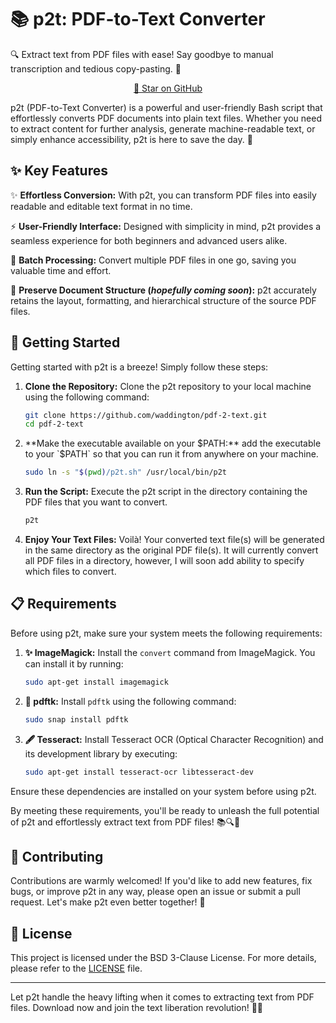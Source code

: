 # 📚 p2t: PDF-to-Text Converter

🔍 Extract text from PDF files with ease! Say goodbye to manual transcription and tedious copy-pasting. 🚀

<p align="center">
  <a href="https://github.com/waddington/pdf-2-text" target="_blank">🌟 Star on GitHub</a>
</p>

p2t (PDF-to-Text Converter) is a powerful and user-friendly Bash script that effortlessly converts PDF documents into plain text files. Whether you need to extract content for further analysis, generate machine-readable text, or simply enhance accessibility, p2t is here to save the day. 🎉

## ✨ Key Features

✨ **Effortless Conversion:** With p2t, you can transform PDF files into easily readable and editable text format in no time.

⚡ **User-Friendly Interface:** Designed with simplicity in mind, p2t provides a seamless experience for both beginners and advanced users alike.

📂 **Batch Processing:** Convert multiple PDF files in one go, saving you valuable time and effort.

📝 **Preserve Document Structure (_hopefully coming soon_):** p2t accurately retains the layout, formatting, and hierarchical structure of the source PDF files.

## 🚀 Getting Started

Getting started with p2t is a breeze! Simply follow these steps:

1. **Clone the Repository:** Clone the p2t repository to your local machine using the following command:

   ```bash
   git clone https://github.com/waddington/pdf-2-text.git
   cd pdf-2-text
    ```
   
2. **Make the executable available on your $PATH:** add the executable to your `$PATH` so that you can run it from anywhere on your machine.

    ```bash
    sudo ln -s "$(pwd)/p2t.sh" /usr/local/bin/p2t
    ```

3. **Run the Script:** Execute the p2t script in the directory containing the PDF files that you want to convert.

    ```bash
    p2t
    ```
   
4. **Enjoy Your Text Files:** Voilà! Your converted text file(s) will be generated in the same directory as the original PDF file(s). It will currently convert all PDF files in a directory, however, I will soon add ability to specify which files to convert.

## 📋 Requirements

Before using p2t, make sure your system meets the following requirements:

1. **✨ ImageMagick:** Install the `convert` command from ImageMagick. You can install it by running:

    ```bash
    sudo apt-get install imagemagick
    ```
   
2. **📄 pdftk:** Install `pdftk` using the following command:

    ```bash
    sudo snap install pdftk
    ```
   
3. **🖋️ Tesseract:** Install Tesseract OCR (Optical Character Recognition) and its development library by executing:

    ```bash
    sudo apt-get install tesseract-ocr libtesseract-dev
    ```

Ensure these dependencies are installed on your system before using p2t.

By meeting these requirements, you'll be ready to unleash the full potential of p2t and effortlessly extract text from PDF files! 📚🔍🚀

## 🤝 Contributing

Contributions are warmly welcomed! If you'd like to add new features, fix bugs, or improve p2t in any way, please open an issue or submit a pull request. Let's make p2t even better together! 🤝

## 📄 License
This project is licensed under the BSD 3-Clause License. For more details, please refer to the [LICENSE](LICENSE) file.

---

Let p2t handle the heavy lifting when it comes to extracting text from PDF files. Download now and join the text liberation revolution! 📖💪
